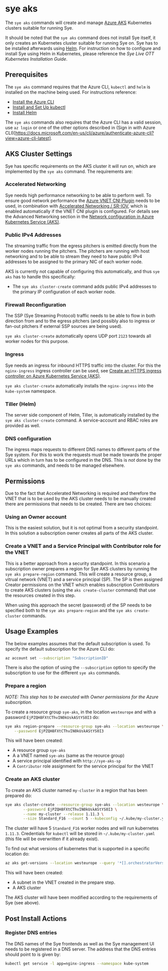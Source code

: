 # sye aks

The `sye aks` commands will create and manage [Azure AKS](https://docs.microsoft.com/en-us/azure/aks/) Kubernetes clusters suitable for running Sye.

It should be noted that the `sye aks` command does not install Sye itself, it only creates an Kubernetes cluster suitable for running Sye on. Sye has to be installed afterwards using [Helm](https://www.helm.sh/). For instruction on how to configure and install Sye using Helm in Kubernetes, please reference the _Sye Live OTT Kubernetes Installation Guide_. 

## Prerequisites

The `sye aks` command requires that the Azure CLI, `kubectl` and `helm` is installed on the machine being used. For instructions reference:

* [Install the Azure CLI](https://docs.microsoft.com/en-us/cli/azure/install-azure-cli?view=azure-cli-latest)
* [Install and Set Up kubectl](https://kubernetes.io/docs/tasks/tools/install-kubectl/)
* [Install Helm](https://docs.helm.sh/using_helm/#install-helm)

The `sye aks` commands also requires that the Azure CLI has a valid session, use `az login` or one of the other options described in (Sign in with Azure CLI)[https://docs.microsoft.com/en-us/cli/azure/authenticate-azure-cli?view=azure-cli-latest].

## AKS Cluster Settings

Sye has specific requirements on the AKS cluster it will run on, which are implemented by the `sye aks` command. The requirements are:

### Accelerated Networking

Sye needs high performance networking to be able to perform well. To ensure good network performance the [Azure VNET CNI Plugin](https://github.com/Azure/azure-container-networking/blob/master/docs/cni.md) needs to be used, in combination with [Accelerated Networking / SR-IOV](https://docs.microsoft.com/en-us/azure/virtual-network/create-vm-accelerated-networking-cli), which is enabled automatically if the VNET CNI plugin is configured. For details see the Advanced Networking section in the [Network configuration in Azure Kubernetes Service (AKS)](https://docs.microsoft.com/en-us/azure/aks/networking-overview?view=azure-cli-latest).

### Public IPv4 Addresses

The streaming traffic from the egress pitchers is emitted directly from the worker nodes running the pitchers. The pitchers are running with host networking and to be able to stream they need to have public IPv4 addresses to be assigned to the primary NIC of each worker node.

AKS is currently not capable of configuring this automatically, and thus `sye aks` has to handle this specifically:

* The `sye aks cluster-create` command adds public IPv4 addresses to the primary IP configuration of each worker node.

### Firewall Reconfiguration

The SSP (Sye Streaming Protocol) traffic needs to be able to flow in both direction from and to the egress pitchers (and possibly also to ingress or fan-out pitchers if external SSP sources are being used).

`sye aks cluster-create` automatically opens UDP port `2123` towards all worker nodes for this purpose.

### Ingress

Sye needs an ingress for inbound HTTPS traffic into the cluster. For this the `nginx-ingress` ingress controller can be used, see [Create an HTTPS ingress controller on Azure Kubernetes Service (AKS)](https://docs.microsoft.com/en-us/azure/aks/ingress-tls).

`sye aks cluster-create` automatically installs the `nginx-ingress` into the `kube-system` namespace.

### Tiller (Helm)

The server side component of Helm, Tiller, is automatically installed by the `sye aks cluster-create` command. A service-account and RBAC roles are provided as well.

### DNS configuration

The ingress maps requests to different DNS names to different parts of the Sye system. For this to work the requests must be made towards the proper URLs which in turn has to be configured in the DNS. This is _not_ done by the `sye aks` commands, and needs to be managed elsewhere.

## Permissions

Due to the fact that Accelerated Networking is required and therefore the VNET that is to be used by the AKS cluster needs to be manually created there are permissions that needs to be created. There are two choices:

### Using an Owner account

This is the easiest solution, but it is not optimal from a security standpoint. In this solution a subscription owner creates all parts of the AKS cluster.

### Create a VNET and a Service Principal with Contributor role for the VNET

This is a better approach from a security standpoint. In this scenario a subscription owner prepares a region for Sye AKS clusters by running the `sye aks prepare-region` command. This will create a resource group, a vitrual network (VNET) and a service principal (SP). The SP is then assigned Creator permissions on the VNET which enables subscription Contributors to create AKS clusters (using the `aks create-cluster` command) that use the resources created in this step.

When using this approach the secret (password) of the SP needs to be specified both to the `sye aks prepare-region` and the `sye aks create-cluster` commands.

## Usage Examples

The below examples assumes that the default subscription is used. To specify the default subscription for the Azure CLI do:

```bash
az account set --subscription "SubscriptionID"
```

There is also the option of using the `--subscription` option to specify the subscription to use for the different `sye aks` commands.

### Prepare a region

_NOTE: This step has to be executed with Owner permissions for the Azure subscription._

To create a resource group `sye-aks`, in the location `westeurope` and with a password `EjPZQH8FXtCThvIN0kUskAStYS0I3` do:

```bash
sye aks region-prepare --resource-group sye-aks --location westeurope \
    --password EjPZQH8FXtCThvIN0kUskAStYS0I3
```

This will have been created:

* A resource group `sye-aks`
* A a VNET named `sye-aks` (same as the reource group)
* A service principal identified with `http://sye-aks-sp`
* A `Contributor` role assignment for the service principal for the VNET

### Create an AKS cluster

To create an AKS cluster named `my-cluster` in a region that has been prepared do:

```bash
sye aks cluster-create --resource-group sye-aks --location westeurope \
		--password EjPZQH8FXtCThvIN0kUskAStYS0I3 \
		--name my-cluster --release 1.11.3 \
		--size Standard_F16 --count 5 --kubeconfig ~/.kube/my-cluster.yaml
```

The cluster will have 5 `Standard_F16` worker nodes and will run kubernetes `1.11.3`. Credentials for `kubectl`
will be stored in `~/.kube/my-cluster.yaml` (this file will be overwritten if it already exist).

To find out what versions of kubernetes that is supported in a specific location do:

```bash
az aks get-versions --location westeurope --query '*[].orchestratorVersion' -o tsv
```

This will have been created:

* A subnet in the VNET created in the prepare step.
* A AKS cluster

The AKS cluster will have been modified according to the requirements of Sye (see above).

## Post Install Actions

### Register DNS entries

The DNS names of the Sye frontends as well as the Sye management UI needs to be registered in a DNS server. The address that the DNS entries should point to is given by:

```bash
kubectl get service -l app=nginx-ingress --namespace kube-system
```
